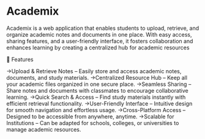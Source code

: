 # Academix
Academix is a web application that enables students to upload, retrieve, and organize academic notes and documents in one place. With easy access, sharing features, and a user-friendly interface, it fosters collaboration and enhances learning by creating a centralized hub for academic resources

🚀 Features

->Upload & Retrieve Notes – Easily store and access academic notes, documents, and study materials.
->Centralized Resource Hub – Keep all your academic files organized in one secure place.
->Seamless Sharing – Share notes and documents with classmates to encourage collaborative learning.
->Quick Search & Access – Find study materials instantly with efficient retrieval functionality.
->User-Friendly Interface – Intuitive design for smooth navigation and effortless usage.
->Cross-Platform Access – Designed to be accessible from anywhere, anytime.
->Scalable for Institutions – Can be adapted for schools, colleges, or universities to manage academic resources.

